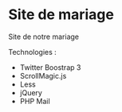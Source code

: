 Site de mariage
=================

Site de notre mariage

Technologies :
* Twitter Boostrap 3
* ScrollMagic.js
* Less
* jQuery
* PHP Mail
